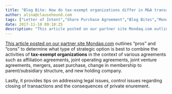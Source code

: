 ```yaml
---
title: "Blog Bite: How do tax-exempt organizations differ in M&A transactions?"
author: alina@clausehound.com
tags: ["Letter of Intent","Share Purchase Agreement","Blog Bites","Mondaq"]
date: 2017-11-10 09:10:25
description: "This article posted on our partner site Mondaq.com outlines “pros” and “cons” to determine what type of strategic option is best to combine the activities of tax-exempt organizations."
---
```


[This article posted on our partner site Mondaq.com](http://www.mondaq.com/unitedstates/x/638354/M+A+Private+equity/Mergers+Acquisitions) outlines “pros” and “cons” to determine what type of strategic option is best to combine the activities of **tax-exempt organizations** in the context of various agreements such as affiliation agreements, joint operating agreements, joint venture agreements, mergers, asset purchase, change in membership to parent/subsidiary structure, and new holding company. 

Lastly, it provides tips on addressing legal issues, control issues regarding closing of transactions and the consequences of private enurement.
